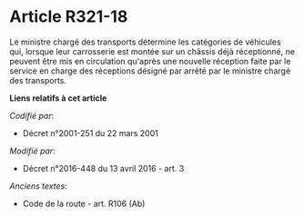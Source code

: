 # Article R321-18

Le ministre chargé des transports détermine les catégories de véhicules qui, lorsque leur carrosserie est montée sur un
châssis déjà réceptionné, ne peuvent être mis en circulation qu'après une nouvelle réception faite par               le
service en charge des réceptions désigné par arrêté par le ministre chargé des transports.

**Liens relatifs à cet article**

_Codifié par_:

  - Décret n°2001-251 du 22 mars 2001

_Modifié par_:

  - Décret n°2016-448 du 13 avril 2016 - art. 3

_Anciens textes_:

  - Code de la route - art. R106 (Ab)
